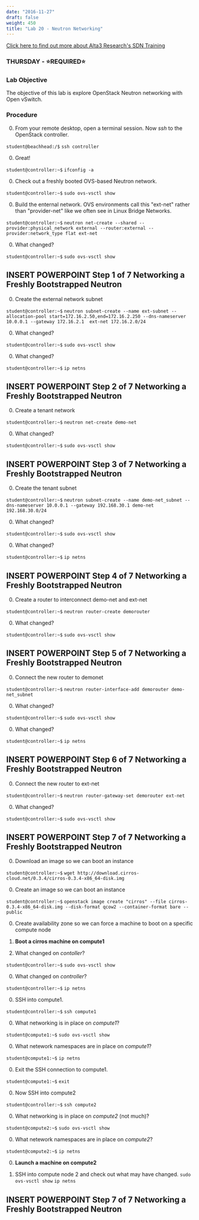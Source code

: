 ```yaml
---
date: "2016-11-27"
draft: false
weight: 450
title: "Lab 20 - Neutron Networking"
---
```

[Click here to find out more about Alta3 Research's SDN Training](https://alta3.com/courses/sdn)

### THURSDAY - &#x2B50;REQUIRED&#x2B50;

### Lab Objective
The objective of this lab is explore OpenStack Neutron networking with Open vSwitch.

### Procedure

0. From your remote desktop, open a terminal session. Now *ssh* to the OpenStack controller.

  `student@beachhead:/$` `ssh controller`

0. Great!

  `student@controller:~$` `ifconfig -a`

0. Check out a freshly booted OVS-based Neutron network.

  `student@controller:~$` `sudo ovs-vsctl show`

0. Build the enternal network. OVS environments call this "ext-net" rather than "provider-net" like we often see in Linux Bridge Networks. 

  `student@controller:~$` `neutron net-create --shared --provider:physical_network external --router:external --provider:network_type flat ext-net`
  
0. What changed?  

  `student@controller:~$` `sudo ovs-vsctl show`
  
## INSERT POWERPOINT Step 1 of 7 Networking a Freshly Bootstrapped Neutron 

0. Create the external network subnet   

  `student@controller:~$` `neutron subnet-create --name ext-subnet --allocation-pool start=172.16.2.50,end=172.16.2.250 --dns-nameserver 10.0.0.1 --gateway 172.16.2.1  ext-net 172.16.2.0/24`

0. What changed?   

  `student@controller:~$` `sudo ovs-vsctl show`

0. What changed?

  `student@controller:~$` `ip netns`
   
## INSERT POWERPOINT Step 2 of 7 Networking a Freshly Bootstrapped Neutron

0. Create a tenant network   

  `student@controller:~$` `neutron net-create demo-net`
   
0. What changed?   

  `student@controller:~$` `sudo ovs-vsctl show`

## INSERT POWERPOINT Step 3 of 7 Networking a Freshly Bootstrapped Neutron
   
0. Create the tenant subnet 

  `student@controller:~$` `neutron subnet-create --name demo-net_subnet --dns-nameserver 10.0.0.1 --gateway 192.168.30.1 demo-net 192.168.30.0/24`

0. What changed?

  `student@controller:~$` `sudo ovs-vsctl show`

0. What changed?

  `student@controller:~$` `ip netns`
   
## INSERT POWERPOINT Step 4 of 7 Networking a Freshly Bootstrapped Neutron  

0. Create a router to interconnect demo-net and ext-net   

  `student@controller:~$` `neutron router-create demorouter`
   
0. What changed?   

  `student@controller:~$` `sudo ovs-vsctl show`
    
## INSERT POWERPOINT Step 5 of 7 Networking a Freshly Bootstrapped Neutron   

0. Connect the new router to demonet    

  `student@controller:~$` `neutron router-interface-add demorouter demo-net_subnet`
    
0. What changed?

  `student@controller:~$` `sudo ovs-vsctl show`

0. What changed?

  `student@controller:~$` `ip netns`
   
## INSERT POWERPOINT Step 6 of 7 Networking a Freshly Bootstrapped Neutron   
    
0. Connect the new router to ext-net

  `student@controller:~$` `neutron router-gateway-set demorouter ext-net`
    
0. What changed?

  `student@controller:~$` `sudo ovs-vsctl show`   

## INSERT POWERPOINT Step 7 of 7 Networking a Freshly Bootstrapped Neutron 

0. Download an image so we can boot an instance
    
  `student@controller:~$` `wget http://download.cirros-cloud.net/0.3.4/cirros-0.3.4-x86_64-disk.img`

0. Create an image so we can boot an instance

  `student@controller:~$` `openstack image create "cirros" --file cirros-0.3.4-x86_64-disk.img --disk-format qcow2 --container-format bare --public`
     
0. Create availability zone so we can force a machine to boot on a specific compute node

0. **Boot a cirros machine on compute1**
        
0. What changed on *contoller*?

  `student@controller:~$` `sudo ovs-vsctl show`

0. What changed on *controller*?

  `student@controller:~$` `ip netns`
    
0. SSH into compute1.

  `student@controller:~$` `ssh compute1`

0. What networking is in place on *compute1*?

  `student@compute1:~$` `sudo ovs-vsctl show`

0. What netework namespaces are in place on *compute1*?

  `student@compute1:~$` `ip netns`

0. Exit the SSH connection to compute1.

  `student@compute1:~$` `exit`

0. Now SSH into compute2

  `student@controller:~$` `ssh compute2`

0. What networking is in place on *compute2* (not much)?

  `student@compute2:~$` `sudo ovs-vsctl show`

0. What netework namespaces are in place on *compute2*?

  `student@compute2:~$` `ip netns`

0. **Launch a machine on compute2**

25. SSH into compute node 2 and check out what may have changed.
    `sudo ovs-vsctl show`
    `ip netns`
    
## INSERT POWERPOINT Step 7 of 7 Networking a Freshly Bootstrapped Neutron 
